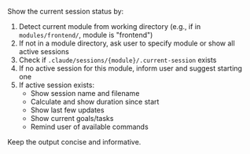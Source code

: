 Show the current session status by:

1. Detect current module from working directory (e.g., if in `modules/frontend/`, module is "frontend")
2. If not in a module directory, ask user to specify module or show all active sessions
3. Check if `.claude/sessions/{module}/.current-session` exists
4. If no active session for this module, inform user and suggest starting one
5. If active session exists:
   - Show session name and filename
   - Calculate and show duration since start
   - Show last few updates
   - Show current goals/tasks
   - Remind user of available commands

Keep the output concise and informative.